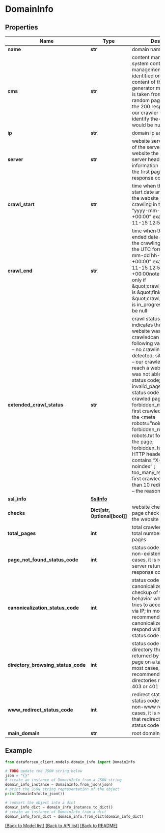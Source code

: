 # DomainInfo


## Properties

Name | Type | Description | Notes
------------ | ------------- | ------------- | -------------
**name** | **str** | domain name | [optional] 
**cms** | **str** | content management system content management system identified on a website the content of the generator meta tag the data is taken from the first random page that returns the 200 response code if our crawler was unable to identify the cms, the value would be null | [optional] 
**ip** | **str** | domain ip address | [optional] 
**server** | **str** | website server the version of the server detected on a website the content of the server header the information is taken from the first page which response code is 200 | [optional] 
**crawl_start** | **str** | time when the crawling start date and time when the website was sent for crawling in the UTC format: “yyyy-mm-dd hh-mm-ss +00:00” example: 2019-11-15 12:57:46 +00:00 | [optional] 
**crawl_end** | **str** | time when the crawling ended date and time when the crawling was finished in the UTC format: “yyyy-mm-dd hh-mm-ss +00:00” example: 2019-11-15 12:57:46 +00:00note: informative only if \&quot;crawl_progress\&quot; is \&quot;finished\&quot; if \&quot;crawl_progress\&quot; is in_progress, the value will be null | [optional] 
**extended_crawl_status** | **str** | crawl status and errors indicates the reason why a website was not crawledcan take the following values: no_errors – no crawling errors were detected; site_unreachable – our crawler could not reach a website and thus was not able to obtain a status code; invalid_page_status_code – status code of the first crawled page &gt;&#x3D; 400; forbidden_meta_tag – the first crawled page contains the &lt;meta robots&#x3D;”noindex”&gt; tag; forbidden_robots – robots.txt forbids crawling the page; forbidden_http_header – HTTP header of the page contains “X-Robots-Tag: noindex” ; too_many_redirects – the first crawled page has more than 10 redirects; unknown – the reason is unknown | [optional] 
**ssl_info** | [**SslInfo**](SslInfo.md) |  | [optional] 
**checks** | **Dict[str, Optional[bool]]** | website checks other on-page check-ups related to the website | [optional] 
**total_pages** | **int** | total crawled pages the total number of crawled pages | [optional] 
**page_not_found_status_code** | **int** | status code returned by a non-existent page in most cases, it is recommended a server returns a 404 response code | [optional] 
**canonicalization_status_code** | **int** | status code returned by a canonicalized page the checkup of the server behavior when our crawler tries to access the website via IP; in most cases, it is recommended that canonicalized pages respond with a 301 or 302 status code | [optional] 
**directory_browsing_status_code** | **int** | status code returned by a directory the status code returned by a directory page on a target website in most cases, it is recommended that directories respond with a 403 or 401 status code | [optional] 
**www_redirect_status_code** | **int** | redirect status code the status code of the www to non-www redirect in most cases, it is recommended that redirect returns a 301 status code | [optional] 
**main_domain** | **str** | root domain name | [optional] 

## Example

```python
from dataforseo_client.models.domain_info import DomainInfo

# TODO update the JSON string below
json = "{}"
# create an instance of DomainInfo from a JSON string
domain_info_instance = DomainInfo.from_json(json)
# print the JSON string representation of the object
print(DomainInfo.to_json())

# convert the object into a dict
domain_info_dict = domain_info_instance.to_dict()
# create an instance of DomainInfo from a dict
domain_info_form_dict = domain_info.from_dict(domain_info_dict)
```
[[Back to Model list]](../README.md#documentation-for-models) [[Back to API list]](../README.md#documentation-for-api-endpoints) [[Back to README]](../README.md)



